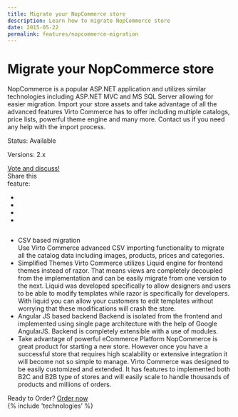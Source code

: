 ```yaml
---
title: Migrate your NopCommerce store
description: Learn how to migrate NopCommerce store
date: 2015-05-22
permalink: features/nopcommerce-migration
---
```

<div class="features">
	<div class="responsive">
		<h1 class="title">Migrate your NopCommerce store</h1>
	</div>
	<div class="features-content clearfix">
		<div class="responsive">
			<div class="feature-descr">
				NopCommerce is a popular ASP.NET application and utilizes similar technologies including ASP.NET MVC and 
				MS SQL Server allowing for easier migration. Import your store assets and take advantage of all the advanced features
				Virto Commerce has to offer including multiple catalogs, price lists, powerful theme engine and many more. Contact us if 
				you need any help with the import process.
			</div>
		</div>
	</div>
	<div class="features-meta clearfix">
		<div class="responsive">
			<div class="column">
				<div class="feature-info">
					<p>Status: Available</p>
					<p>Versions: 2.x</p>
				</div>
				<a class="button white large" href="http://help.virtocommerce.com/support/discussions/topics/4000321578" target="_blank">Vote and discuss!</a>
			</div>
			<div class="column">
				<div class="feauture-soc">
					<span class="feauture-soc_name">Share this <br>feature:</span>
					<ul class="list __inline __socials">
						<li class="list-item">
							<a target="_blank" href="http://twitter.com/share?url=https://virtocommerce.com/features/nopcommerce-migration"></a>
						</li>
						<li class="list-item fb">
							<a target="_blank" href="//www.facebook.com/sharer.php?u=https://virtocommerce.com/features/nopcommerce-migration"></a>
						</li>
						<li class="list-item plus">
							<a target="_blank" href="http://plus.google.com/share?url=https://virtocommerce.com/features/nopcommerce-migration"></a>
						</li>
						<li class="list-item ln">
							<a target="_blank" href="http://www.linkedin.com/company/virtoway/virto-commerce-788516/product?trk=biz_product"></a>
						</li>
					</ul>
				</div>
			</div>
		</div>
	</div>
	<div class="features-list __responsive">
		<ul class="list">
			<li class="list-item">
				<div class="title">CSV based migration</div>
				<span class="descr">
					Use Virto Commerce advanced CSV importing functionality to migrate all the catalog data including images, products, prices and categories.
				</span>
			</li>
			<li class="list-item">
				<span class="title">Simplified Themes</span>
				<span class="descr">
					Virto Commerce utilizes Liquid engine for frontend themes instead of razor. That means views are completely decoupled from the implementation 
					and can be easily migrate from one version to the next. Liquid was developed specifically to allow designers and users to be able to 
					modify templates while razor is specifically for developers. With liquid you can allow your customers to edit templates without worrying that
					these modifications will crash the store.  
				</span>
			</li>
			<li class="list-item">
				<span class="title">Angular JS based backend</span>
				<span class="descr">
					Backend is isolated from the frontend and implemented using single page architecture with the help of Google AngularJS. Backend is completely extensible
					with a use of modules.
				</span>
			</li>
			<li class="list-item">
				<span class="title">Take advantage of powerful eCommerce Platform</span>
				<span class="descr">
					NopCommerce is great product for starting a new store. However once you have a successful store
					that requires high scalability or extensive integration it will become not so simple to manage. Virto Commerce was designed to be easily customized and extended. It has
					features to implemented both B2C and B2B type of stores and will easily scale to handle thousands of products and millions of orders.
				</span>
			</li>
		</ul>
	</div>
</div>
<div class="try-it">
	<span class="try-it-text">Ready to Order?</span> <a class="button fill" href="/contact-us">Order now</a>
</div>
{% include 'technologies' %}